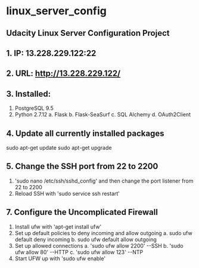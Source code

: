 # linux_server_config
## Udacity Linux Server Configuration Project
## 1. IP: 13.228.229.122:22
## 2. URL: http://13.228.229.122/
## 3. Installed:
  1. PostgreSQL 9.5
  2. Python 2.7.12
    a. Flask
    b. Flask-SeaSurf
    c. SQL Alchemy
    d. OAuth2Client
## 4. Update all currently installed packages
sudo apt-get update
sudo apt-get upgrade

## 5. Change the SSH port from 22 to 2200
1. 'sudo nano /etc/ssh/sshd_config' and then change the port listener from 22 to 2200
2. Reload SSH with 'sudo service ssh restart'

## 7. Configure the Uncomplicated Firewall
1. Install ufw with 'apt-get install ufw'
2. Set up default policies to deny incoming and allow outgoing
  a. sudo ufw default deny incoming
  b. sudo ufw default allow outgoing
3. Set up allowed connections
  a. 'sudo ufw allow 2200' --SSH
  b. 'sudo ufw allow 80' --HTTP
  c. 'sudo ufw allow 123' --NTP
4. Start UFW up with 'sudo ufw enable'
